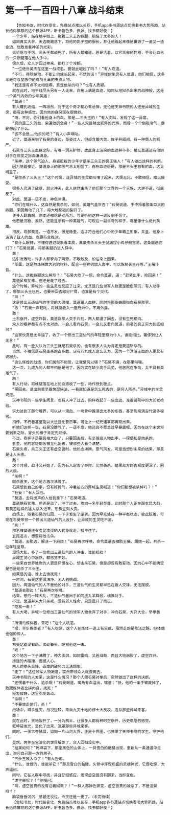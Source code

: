 # 第一千一百四十八章 战斗结束
        【告知书友，时代在变化，免费站点难以长存，手机app多书源站点切换看书大势所趋，站长给你推荐的这个换源APP，听书音色多、换源、找书都好使！】
       一个少年，站在地平线上，拖着三头王的蛛腿，镇住了太多的人！
       如同真实大界，天边晚霞落下，将他的影子拉的很长，并让他看起来像是镶嵌了一道又一道金边，他散发着神圣的光彩。
       无论信与不信，三头王都战死了，所有人都知道，若是活着，以它高傲的性格，不会让自己的一只断腿落在他人手中。
       很久后，众人才回过神来，都打了个冷颤。
       “一位绝世英杰在这里一战成名，要就此崛起了吗？！”有人叹道。
       “不行，得除掉他，不能让他成长起来，不然的话！”异域的生灵有人低语，他们相信，这多半是可与皇族中的成员比肩的天纵人物。
       “我还是有点不太相信啊，真是他杀的吗？”也有人质疑。
       就在此时，地平线尽头另有一人走来，白袍上满是血迹，如同从地狱杀出来的战神般，这是一个英气内敛的少年英雄！
       “莫道！”
       有人瞳孔收缩，一阵凛然，对于这个奇才都心有忌惮，无论是天神书院的人还是异域的生灵，都有这种感觉，因为他的身份现在很微妙。
       “咦，不对，你们看他身上的血，那是……三头王的！”有人尖叫，发现了这一异常。
       “真的是三头的血，染遍他的全身！”一些人双目射出妖异的光辉，而后一个个倒吸冷气，像是想起了什么。
       “该不会是……他杀的吧？”有人小声嘀咕。
       近了，莫道来到了石昊的身边，英姿过人，但却含蓄内敛，眸子开阖间，有一种慑人的威严。
       石昊与三头王血拼之际，有唯一洞天护体，故此身上沾染的血迹并不多，相反莫道还有他的对手在惊变之际血淋满身。
       “杀神，这个英气迫人、身姿挺拔的少年才是杀三头王的真正强人！”有人做出这样的判断。
       因为随着接近，莫道身上的那股气息太明显了，白袍血迹斑斑，那是三头王独有的血，这太明显了。
       “是你杀了三头王？”这个时候，连异域的生灵都叫嚷了起来，大恨无比，不敢相信，难以接受。
       很多人充满了敌意，怒火冲天，此人居然击杀了他们那个世界的一个王族，大逆不道，彻底反了。
       对此，莫道一语不发，神色冷漠。
       “你们在喊什么，这自然是我杀的，如何，英雄气盖世否？”石昊说道，手中拎着那条巨大的蛛腿，来回舞动了几下，将大地都砸的裂开了。
       许多人翻白眼，原本还相信是他所为，可是听他这样一说反倒不信了。
       他若是沉稳、漠然，还能显示有一种英雄气，可现在一副自夸的样子，哪里像什么绝代英雄。
       相反，观那莫道，一语不发，很是稳重，这才符合他们心中的少年霸主形象。并且，他身上沾满了敌人的血，也更符合推测。
       “都什么眼神，不懂得透过现象看本质，真豪杰杀三头王就跟捏小鸡仔般容易，这条腿送你们了！”石昊说罢，将那条腿扔进人群中。
       轰！
       这引发轰动，许多人都躲向了两旁，不敢触及，怕沾染上因果。
       “笨蛋，这是熬炼稀世大药的材料，配合一些神药放入鼎中，可以炼制长生丹等。”王曦传音。
       “什么，这蜘蛛腿这么稀珍？！”石昊大吃了一惊，命令莫道，道：“赶紧出手，抢回来！”
       莫道虽有犹豫，但还是走了过去。
       这个时候，异域的一些生灵也反应了过来，尤其是几位领军人物更是脸色阴沉，有人动手了，哪怕三头王已死，也要带回去部分尸骨，也算是有个交代。
       “砰！”
       这是修出三道仙气的生灵的大碰撞，莫道跟人血拼，同时将那条蛛腿抛向石昊那里。
       “收！”石昊一声轻叱，将蛛腿收入一座丹炉中，不再外露。
       轰！
       土石崩开，虚空炸裂，莫道跟那人交手片刻，两人都退了回去，没有生死相向。
       众人的眼神都有点不太对劲，一会儿看向石昊，一会儿又看向莫道，前者的真正实力到底如何？
       “这家伙真是太幸运了，收了一个修出三道仙气的年轻至尊为仆人，谁能相比，奢侈到让人无言！”
       此时，有一些人认为三头王就是石昊杀的，也有很多人认为肯定是莫道斩杀的。
       当然，不相信是石昊击杀的占多数，足有八九成人这么认为，因为一个沐浴王血的人更具有说服力。
       “这么辉煌的战绩，你们居然不相信，让我情何以堪？”石昊不满，在那里叫嚷。
       这一次，九成九的人都不相信是他了，因为实在缺少高手风范，他居然在争功，太不具有英雄气了。
       刷！
       有人行动，将蛛腿落在地上的血液收了一些，动作快到极点。
       “带回去，请出前辈至尊施展秘法，一看就知道是怎么死去的，是何人所杀。”异域中的生灵说道。
       天神书院的一些学生闻言，也有人冲了过去，同样收起了一些血迹，准备请院中的大长老检验。
       实力达到了那个境界，可以从一滴血、一块骨中推演出太多的东西，甚至能推演古代诸多秘密。
       相传，不朽者甚至能以大法显化昔日事，可让上一纪元诸事都再现出来。
       听他们这样一说，石昊没脾气了，一语不发，他还真不愿意过早暴露呢，因为在这个末世将要到来之际，冒头的椽子肯定先烂掉。
       不过，看样子是要真相大白了，只要回去后，有至尊级人物出手，一探便知是他杀的。
       甚至，他的容貌都会被显化出来，被那些人看个清楚。
       石昊头疼，杀三头王还有虚空兽时，他热血沸腾，意气风发，可是当想到未来的结果，那真是让人头疼。
       轰！
       这个时候，战斗又开始了，因为有人趁着宁静时，突然袭杀，结果双方的仇视度更深了，剧烈大战。
       “杀啊！”
       喊杀震天，这个地方再次沸腾了。
       石昊想到自己的事，没有好脾气，冲着前方的异域生灵喊道：“你们都想被杀掉吗？！”
       “狂妄！”有人回应。
       “莫道，去将出声的人给我拿下！”石昊喝道。
       莫道略有犹豫，但还是动了，冲了过去，攻向一名年轻至尊，此时那个人正在跟玄昆大战，有莫道这样的猛人杀入进来，形势立刻大变。
       战场上，随着石昊的归回，一下子发生了逆转。因为早先处在一种平衡状态，彼此胶着，可现在石昊带领一个修出三道仙气的人反扑，让异域的生灵吃不消。
       “刷！”
       那名被莫道还有玄昆攻伐的人转身就走，挡不住了。
       玄昆追击，想要将他击杀。
       “莫道，去那边，解决一下麻烦！”石昊再次呼唤，命令莫道去相助王曦，跟她一起，共杀一位年轻至尊。
       现场大乱，多了一位修出三道仙气的人冲击，谁能抵挡？
       异域生灵心中凛然，都感觉不妙。
       一些来自世界彼岸的人更是怀恨在心，想击杀石昊，但是却没有敢妄动，因为心中不能确定是否是他杀了三头王。
       如果是的话，谁上去谁找死！
       一时间，石昊这里很清净，无人去挑战。
       因为，两道仙气的人不是他的对手，三道仙气的生灵都早已在跟人交锋，无法摆脱。
       “莫道去那边！”石昊再次吩咐。
       结果，惹的一阵大乱，三道仙气者出手如同虎入羊群般，横推对手。
       不过，莫道并未大开杀戒，没有斩人性命，只是震开了而已。
       “吃我一击！”
       有人大喝，异域一位修出三道仙气的领军人物舍弃了对手，冲向石昊，大开大合，举拳轰杀。
       “所谓的炼体者，来吧！”这个人吼道。
       “嗯，半步炼体者？”有人吃惊，这个人在炼体一途上有天赋，虽然走的是修法之路，但体魄也强的惊人。
       轰！
       石昊站着没有动，挥动拳头，硬撼他这一击。
       “咚！”
       这个地方一下子沸腾了，神力澎湃，如同雷鸣，又若战鼓，而且大地崩裂了，虚空炸开。
       接连的大碰撞，震撼人心。
       两人的拳头交锋，造成的破坏力无法想象。
       “走了！”这位领军人物喝道，突然带领众人就要离去。
       天神书院的人发呆，这是什么情况？那个人跟石昊对拳后，突然做出了这样的决断。
       “还愣着干什么，追杀啊！”石昊喝道，嘴角有血溢出，嚷道：“快，他的一条手臂废掉了，敢跟炼体者比拼肉身，找死！”
       短暂寂静，这里引发轰动。
       “杀啊！”
       “不要放走他们，杀！”
       战场中，喊杀连天，战况逆转，来自九天十地的修士大反攻，追杀那些异域来客。
       轰！
       就在此时，天地裂开了，一分为两半，让很多人都有种时空崩开，历史塌陷的感觉。
       乾坤袋发光，显化了出来，笼罩那些异域来客。
       同时，一张古卷铺展，如同一片山河大界，正是十界图，也笼罩了天神书院的学生，守护他们。
       显然，两件至宝演化的世界解体了，众人回归现实中。
       “结果如何？”乾坤袋下，那座黑色的山体上，一具雪白的骷髅出现，重新从一条通道中走出，询问自己那一方的弟子。
       “三头王被人杀了！”有人告知。
       “什么，谁做的，谁能杀它？”那具雪白的骷髅，头骨中浮现炽盛的灵魂神光，它很吃惊，大声逼问。
       同时，它在人群中寻找，并且仔细感应，发现虚空兽没有回来，当即变色。
       “虚空兽呢？！”他喝问。
       “啊，虚空兽真的没有活着回来？！”一群人都神色骤变，虚空兽真的被杀了，不是涅槃吗？！
       脑袋昏昏沉沉，感冒还没过，今天还是一更了。（未完待续）
       【告知书友，时代在变化，免费站点难以长存，手机app多书源站点切换看书大势所趋，站长给你推荐的这个换源APP，听书音色多、换源、找书都好使！】